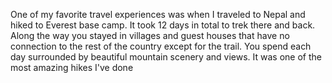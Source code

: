 One of my favorite travel experiences was when I traveled to Nepal and hiked to Everest base camp. It took 12 days in total to trek there and back. Along the way you stayed in villages and guest houses that have no connection to the rest of the country except for the trail. You spend each day surrounded by beautiful mountain scenery and views. It was one of the most amazing hikes I've done

